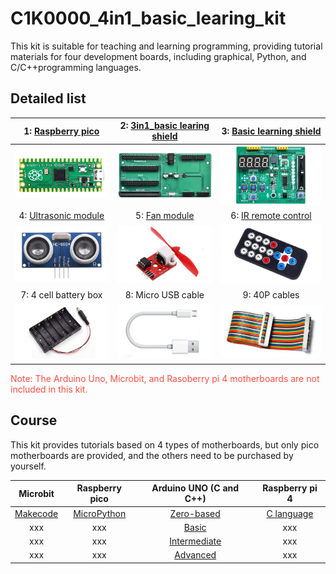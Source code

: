 # C1K0000_4in1_basic_learing_kit

This kit is suitable for teaching and learning programming, providing tutorial materials for four development boards, including graphical, Python, and C/C++programming languages.     

## Detailed list
| 1: [Raspberry pico](../../raspberry/R1D0001_raspberry_pico/R1D0001_raspberry_pico.md) | 2: [3in1_basic learing shield](../../common_product/C1E0000_3in1_basic_learning_shield/C1E0000_3in1_basic_learning_shield.md)  | 3: [Basic learning shield](../../arduino/A1E0000_basic_learning_shield/A1E0000_basic_learning_shield.md) |
| :--: | :--: | :--: |
| ![Img](../../_static/common_product/C1K0000_4in1_basic_learning_kit/1img.png)  | ![Img](../../_static/common_product/C1K0000_4in1_basic_learning_kit/2img.png) | ![Img](../../_static/common_product/C1K0000_4in1_basic_learning_kit/3img.png) |  
| 4: [Ultrasonic module](../../outsourcing/O1M0000_ultrasonic_module/O1M0000_ultrasonic_module.md) | 5: [Fan module](../../outsourcing/O1M0001_fan_module/O1M0001_fan_module.md) | 6: [IR remote control](../../outsourcing/nec_ir_remote_control/nec_ir_remote_control.md) |
| ![Img](../../_static/common_product/C1K0000_4in1_basic_learning_kit/4img.png) | ![Img](../../_static/common_product/C1K0000_4in1_basic_learning_kit/5img.png) | ![Img](../../_static/common_product/C1K0000_4in1_basic_learning_kit/6img.png) |
| 7: 4 cell battery box| 8: Micro USB cable | 9: 40P cables |
| ![Img](../../_static/common_product/C1K0000_4in1_basic_learning_kit/7img.png) | ![Img](../../_static/common_product/C1K0000_4in1_basic_learning_kit/8img.png) | ![Img](../../_static/common_product/C1K0000_4in1_basic_learning_kit/10img.png) |  
  
<span style="color: rgb(255, 76, 65);">Note: The Arduino Uno, Microbit, and Rasoberry pi 4 motherboards are not included in this kit.</span>  

## Course    
This kit provides tutorials based on 4 types of motherboards, but only pico motherboards are provided, and the others need to be purchased by yourself.    

| Microbit | Raspberry pico | Arduino UNO (C and C++) | Raspberry pi 4 |
| :--: | :--: | :--: | :--: |
| [Makecode](./Microbit_tutorial/Makecode_tutorial.md) | [MicroPython](./Pico_tutorial/python_tutorial.md) | [Zero-based](./Arduino_tutorial/Zero-based_tutorial.md) | [C language](./Rpi4_tutorial/C_tutorial.md) |     
| xxx | xxx | [Basic](./Arduino_tutorial/Basic_tutorial.md) | xxx |
| xxx | xxx | [Intermediate](./Arduino_tutorial/Intermediate_tutorial.md) | xxx |
| xxx | xxx | [Advanced](./Arduino_tutorial/Advanced_tutorial.md) | xxx |





